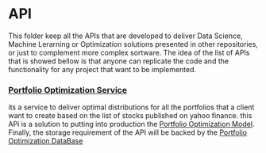 # API
This folder keep all the APIs that are developed to deliver Data Science, Machine Lerarning or Optimization solutions presented in other repositories, or just to complement more complex sortware. The idea of the list of APIs that is showed bellow is that anyone can replicate the code and the functionality for any project that want to be implemented.

### [Portfolio Optimization Service](https://github.com/JuanPChicaC/WebDevelopment/tree/main/API/Portfolio%20Optimization%20Service)
its a service to deliver optimal distributions for all the portfolios that a client want to create based on the list of stocks published on yahoo finance. this APi is a solution to putting into production the [Portfolio Optimization Model](https://github.com/JuanPChicaC/Optimization/tree/main/Static%20Optimization/Portfolio%20Optimization%20Model). Finally, the storage requirement of the API will be backed by the [Portfolio Optimization DataBase](https://github.com/JuanPChicaC/DataBases/tree/main/SQL/Portfolio%20Optimization%20DataBase)
